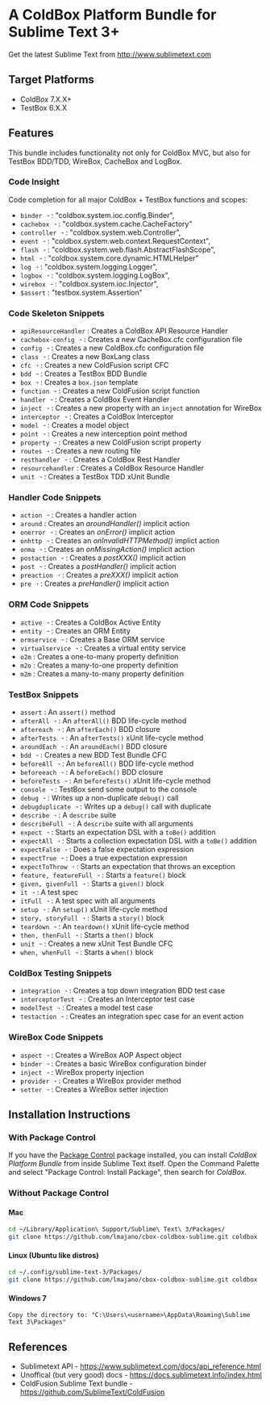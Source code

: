 # A ColdBox Platform Bundle for Sublime Text 3+

Get the latest Sublime Text from http://www.sublimetext.com

## Target Platforms

- ColdBox 7.X.X+
- TestBox 6.X.X

## Features

This bundle includes functionality not only for ColdBox MVC, but also for TestBox BDD/TDD, WireBox, CacheBox and LogBox.

### Code Insight

Code completion for all major ColdBox + TestBox functions and scopes:

- `binder ➝` : "coldbox.system.ioc.config.Binder",
- `cachebox ➝` : "coldbox.system.cache.CacheFactory"
- `controller ➝` : "coldbox.system.web.Controller",
- `event ➝` : "coldbox.system.web.context.RequestContext",
- `flash ➝` : "coldbox.system.web.flash.AbstractFlashScope",
- `html ➝` : "coldbox.system.core.dynamic.HTMLHelper"
- `log ➝` : "coldbox.system.logging.Logger",
- `logbox ➝` : "coldbox.system.logging.LogBox",
- `wirebox ➝` : "coldbox.system.ioc.Injector",
- `$assert` : "testbox.system.Assertion"

### Code Skeleton Snippets

- `apiResourceHandler` : Creates a ColdBox API Resource Handler
- `cachebox-config ➝` : Creates a new CacheBox.cfc configuration file
- `config ➝` : Creates a new ColdBox.cfc configuration file
- `class ➝` : Creates a new BoxLang class
- `cfc ➝` : Creates a new ColdFusion script CFC
- `bdd ➝` : Creates a TestBox BDD Bundle
- `box ➝` : Creates a `box.json` template
- `function ➝` : Creates a new ColdFusion script function
- `handler ➝` : Creates a ColdBox Event Handler
- `inject ➝` : Creates a new property with an `inject` annotation for WireBox
- `interceptor ➝` : Creates a ColdBox Interceptor
- `model ➝` : Creates a model object
- `point ➝` : Creates a new interception point method
- `property ➝` : Creates a new ColdFusion script property
- `routes ➝` : Creates a new routing file
- `resthandler ➝` : Creates a ColdBox Rest Handler
- `resourcehandler` : Creates a ColdBox Resource Handler
- `unit ➝` : Creates a TestBox TDD xUnit Bundle

### Handler Code Snippets

- `action ➝` : Creates a handler action
- `around` : Creates an *aroundHandler()* implicit action
- `onerror ➝` : Creates an *onError()* implicit action
- `onhttp ➝` : Creates an *onInvalidHTTPMethod()* implict action
- `onma ➝` : Creates an *onMissingAction()* implicit action
- `postaction ➝` : Creates a *postXXX()* implicit action
- `post ➝` : Creates a *postHandler()* implicit action
- `preaction ➝` : Creates a *preXXX()* implicit action
- `pre ➝` : Creates a *preHandler()* implicit action

### ORM Code Snippets

- `active ➝` : Creates a ColdBox Active Entity
- `entity ➝` : Creates an ORM Entity
- `ormservice ➝` : Creates a Base ORM service
- `virtualservice ➝` : Creates a virtual entity service
- `o2m` : Creates a one-to-many property definition
- `m2o` : Creates a many-to-one property definition
- `m2m` : Creates a many-to-many property definition

### TestBox Snippets

- `assert` : An `assert()` method
- `afterAll ➝` : An `afterAll()` BDD life-cycle method
- `aftereach ➝` : An `afterEach()` BDD closure
- `afterTests ➝` : An `afterTests()` xUnit life-cycle method
- `aroundEach ➝` : An `aroundEach()` BDD closure
- `bdd ➝` : Creates a new BDD Test Bundle CFC
- `beforeAll ➝` : An `beforeAll()` BDD life-cycle method
- `beforeeach ➝` : A `beforeEach()` BDD closure
- `beforeTests ➝` : An `beforeTests()` xUnit life-cycle method
- `console ➝` : TestBox send some output to the console
- `debug ➝` : Writes up a non-duplicate `debug()` call
- `debugduplicate ➝` : Writes up a `debug()` call with duplicate
- `describe ➝` : A `describe` suite
- `describeFull ➝` : A `describe` suite with all arguments
- `expect ➝` : Starts an expectation DSL with a `toBe()` addition
- `expectAll ➝` : Starts a collection expectation DSL with a `toBe()` addition
- `expectFalse ➝` : Does a false expectation expression
- `expectTrue ➝` : Does a true expectation expression
- `expectToThrow ➝` : Starts an expectation that throws an exception
- `feature, featureFull ➝` : Starts a `feature()` block
- `given, givenFull ➝` : Starts a `given()` block
- `it ➝` : A test spec
- `itFull ➝` : A test spec with all arguments
- `setup ➝` : An `setup()` xUnit life-cycle method
- `story, storyFull ➝` : Starts a `story()` block
- `teardown ➝` : An `teardown()` xUnit life-cycle method
- `then, thenFull ➝` : Starts a `then()` block
- `unit ➝` : Creates a new xUnit Test Bundle CFC
- `when, whenFull ➝` : Starts a `when()` block

### ColdBox Testing Snippets

- `integration ➝` : Creates a top down integration BDD test case
- `interceptorTest ➝` : Creates an Interceptor test case
- `modelTest ➝` : Creates a model test case
- `testaction ➝` : Creates an integration spec case for an event action

### WireBox Code Snippets

- `aspect ➝` : Creates a WireBox AOP Aspect object
- `binder ➝` : Creates a basic WireBox configuration binder
- `inject ➝` : WireBox property injection
- `provider ➝` : Creates a WireBox provider method
- `setter ➝` : Creates a WireBox setter injection

## Installation Instructions

### With Package Control

If you have the [Package Control](http://wbond.net/sublime_packages/package_control) package installed, you can install *ColdBox Platform Bundle* from inside Sublime Text itself. Open the Command Palette and select "Package Control: Install Package", then search for *ColdBox*.

### Without Package Control

#### Mac

```bash
cd ~/Library/Application\ Support/Sublime\ Text\ 3/Packages/
git clone https://github.com/lmajano/cbox-coldbox-sublime.git coldbox
```

#### Linux (Ubuntu like distros)

```bash
cd ~/.config/sublime-text-3/Packages/
git clone https://github.com/lmajano/cbox-coldbox-sublime.git coldbox
```

#### Windows 7

`Copy the directory to: "C:\Users\<username>\AppData\Roaming\Sublime Text 3\Packages"`

## References

- Sublimetext API - https://www.sublimetext.com/docs/api_reference.html
- Unoffical (but very good) docs - https://docs.sublimetext.info/index.html
- ColdFusion Sublime Text bundle - https://github.com/SublimeText/ColdFusion
